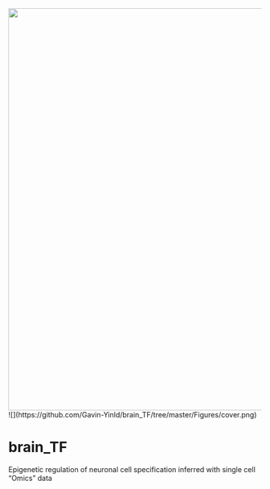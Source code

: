<div align=center><img width="1000" height="800" src="https://github.com/Gavin-Yinld/brain_TF/tree/master/Figures/cover.png"/></div>
![](https://github.com/Gavin-Yinld/brain_TF/tree/master/Figures/cover.png)

# brain_TF
Epigenetic regulation of neuronal cell specification inferred with single cell “Omics” data
